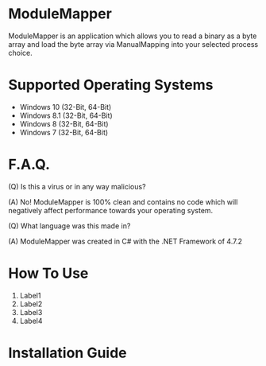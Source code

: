 # ModuleMapper

ModuleMapper is an application which allows you to read a binary as a byte array and load the byte array via ManualMapping into your selected process choice.

# Supported Operating Systems

- Windows 10 (32-Bit, 64-Bit)
- Windows 8.1 (32-Bit, 64-Bit)
- Windows 8 (32-Bit, 64-Bit)
- Windows 7 (32-Bit, 64-Bit)

# F.A.Q.

(Q) Is this a virus or in any way malicious?

(A) No! ModuleMapper is 100% clean and contains no code which will negatively affect performance towards your operating system.

(Q) What language was this made in?

(A) ModuleMapper was created in C# with the .NET Framework of 4.7.2

# How To Use

1) Label1
2) Label2
3) Label3
4) Label4

# Installation Guide


